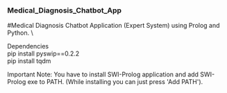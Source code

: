 ### Medical_Diagnosis_Chatbot_App
#Medical Diagnosis Chatbot Application (Expert System) using Prolog and Python. \

Dependencies \
pip install pyswip==0.2.2 \
pip install tqdm

Important Note: You have to install SWI-Prolog application and add SWI-Prolog exe to PATH. (While installing you can just press 'Add PATH').
